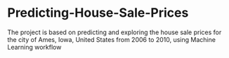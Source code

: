 # Predicting-House-Sale-Prices
The project is based on predicting and exploring the house sale prices
for the city of Ames, Iowa, United States from 2006 to 2010, using Machine Learning workflow 
